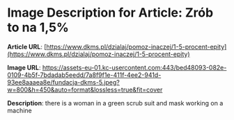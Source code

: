 # Image Description for Article: Zrób to na 1,5%
**Article URL**: [https://www.dkms.pl/dzialaj/pomoz-inaczej/1-5-procent-epity](https://www.dkms.pl/dzialaj/pomoz-inaczej/1-5-procent-epity)

**Image URL**: https://assets-eu-01.kc-usercontent.com:443/bed48093-082e-0109-4b5f-7bdadab5eedd/7a8f9f1e-411f-4ee2-941d-93ee8aaaea8e/fundacja-dkms-5.jpeg?w=800&h=450&auto=format&lossless=true&fit=cover

**Description**: there is a woman in a green scrub suit and mask working on a machine
